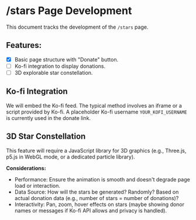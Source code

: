 # /stars Page Development

This document tracks the development of the `/stars` page.

## Features:
- [x] Basic page structure with "Donate" button.
- [ ] Ko-fi integration to display donations.
- [ ] 3D explorable star constellation.

## Ko-fi Integration

We will embed the Ko-fi feed. The typical method involves an iframe or a script provided by Ko-fi. 
A placeholder Ko-fi username `YOUR_KOFI_USERNAME` is currently used in the donate link.

## 3D Star Constellation

This feature will require a JavaScript library for 3D graphics (e.g., Three.js, p5.js in WebGL mode, or a dedicated particle library).

**Considerations:**
- Performance: Ensure the animation is smooth and doesn't degrade page load or interaction.
- Data Source: How will the stars be generated? Randomly? Based on actual donation data (e.g., number of stars = number of donations)?
- Interactivity: Pan, zoom, hover effects on stars (maybe showing donor names or messages if Ko-fi API allows and privacy is handled). 